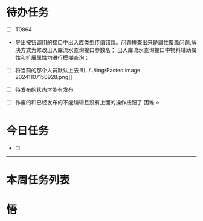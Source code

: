 # 待办任务
- [ ] T0864
- 导出按钮调用的接口中出入库类型传值错误。问题排查出来是属性覆盖问题,解决方式为修改出入库流水查询接口参数名；
	出入库流水查询接口中物料辅助属性和扩展属性均进行模糊查询；
- [ ] 将当前的那个人员默认上去
![[../../img/Pasted image 20241107150928.png]]

- [ ] 待发布的状态才能有发布
- [ ] 作废的和已经发布的不能编辑且没有上面的操作按钮了
困难
⭐

# 今日任务
- [ ] 




------
# 本周任务列表



# 悟